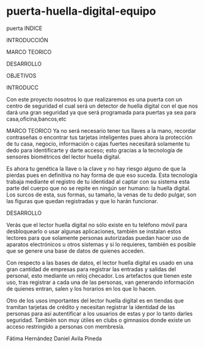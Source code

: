 # puerta-huella-digital-equipo
puerta
INDICE

INTRODUCCIÓN


MARCO TEORICO


DESARROLLO


OBJETIVOS






INTRODUCC

Con este proyecto nosotros lo que realizaremos es una puerta con un centro de seguridad el cual será un detector de huella digital con el que nos dará una gran seguridad ya que será programada para puertas ya sea para casa,oficina,bancos,etc


MARCO TEORICO
Ya no será necesario tener tus llaves a la mano, recordar contraseñas o encontrar tus tarjetas inteligentes pues ahora la protección de tu casa, negocio, información o cajas fuertes necesitará solamente tu dedo para identificarte y darte acceso; esto gracias a la tecnología de sensores biométricos del lector huella digital.
 
Es ahora tu genética la llave o la clave y no hay riesgo alguno de que la pierdas pues en definitiva no hay forma de que eso suceda. Esta tecnología trabaja mediante el registro de tu identidad al captar con su sistema esta parte del cuerpo que no se repite en ningún ser humano: la huella digital. Los surcos de esta, sus formas, su tamaño, la venas de tu dedo pulgar, son las figuras que quedan registradas y que lo harán funcionar.











DESARROLLO
 
 
 
Verás que el lector huella digital no sólo existe en tu teléfono móvil para desbloquearlo o usar algunas aplicaciones, también se instalan estos lectores para que solamente personas autorizadas puedan hacer uso de aparatos electrónicos u otros sistemas y si lo requieres, también es posible que se genere una base de datos de quienes acceden.
 
Con respecto a las bases de datos, el lector huella digital es usado en una gran cantidad de empresas para registrar las entradas y salidas del personal, esto mediante un reloj checador. Los artefactos que tienen este uso, tras registrar a cada una de las personas, van generando información de quienes entran, salen y los horarios en los que lo hacen.
 
Otro de los usos importantes del lector huella digital es en tiendas que tramitan tarjetas de crédito y necesitan registrar la identidad de las personas para así autentificar a los usuarios de estas y por lo tanto darles seguridad. También son muy útiles en clubs o gimnasios donde existe un acceso restringido a personas con membresía.


Fátima Hernández
Daniel Avila Pineda
